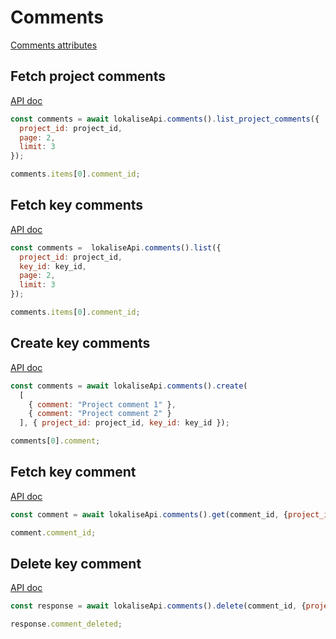 # Comments

[Comments attributes](https://developers.lokalise.com/reference/comment-object)

## Fetch project comments

[API doc](https://developers.lokalise.com/reference/list-project-comments)

```js
const comments = await lokaliseApi.comments().list_project_comments({
  project_id: project_id,
  page: 2,
  limit: 3
});

comments.items[0].comment_id;
```

## Fetch key comments

[API doc](https://developers.lokalise.com/reference/list-key-comments)

```js
const comments =  lokaliseApi.comments().list({
  project_id: project_id,
  key_id: key_id,
  page: 2,
  limit: 3
});

comments.items[0].comment_id;
```

## Create key comments

[API doc](https://developers.lokalise.com/reference/create-comments)

```js
const comments = await lokaliseApi.comments().create(
  [
    { comment: "Project comment 1" },
    { comment: "Project comment 2" }
  ], { project_id: project_id, key_id: key_id });

comments[0].comment;
```

## Fetch key comment

[API doc](https://developers.lokalise.com/reference/retrieve-a-comment)

```js
const comment = await lokaliseApi.comments().get(comment_id, {project_id: project_id, key_id: key_id});

comment.comment_id;
```

## Delete key comment

[API doc](https://developers.lokalise.com/reference/delete-a-comment)

```js
const response = await lokaliseApi.comments().delete(comment_id, {project_id: project_id, key_id: key_id});

response.comment_deleted;
```
